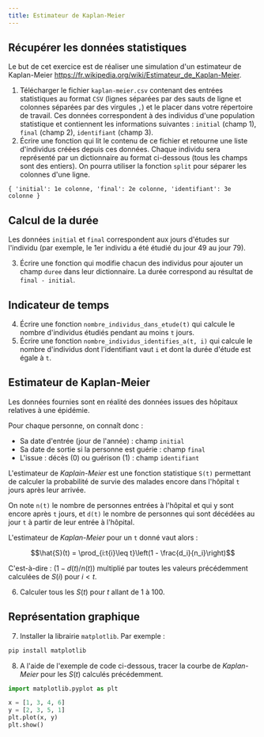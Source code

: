 ```yaml
---
title: Estimateur de Kaplan-Meier
---
```


## Récupérer les données statistiques

Le but de cet exercice est de réaliser une simulation d'un estimateur de Kaplan-Meier <https://fr.wikipedia.org/wiki/Estimateur_de_Kaplan-Meier>.

1. Télécharger le fichier `kaplan-meier.csv` contenant des entrées statistiques au format `CSV` (lignes séparées par des sauts de ligne et colonnes séparées par des virgules `,`) et le placer dans votre répertoire de travail.
  Ces données correspondent à des individus d'une population statistique et contiennent les informations suivantes : `initial` (champ 1), `final` (champ 2), `identifiant` (champ 3).
2. Écrire une fonction qui lit le contenu de ce fichier et retourne une liste d'individus créées depuis ces données.
  Chaque individu sera représenté par un dictionnaire au format ci-dessous (tous les champs sont des entiers). On pourra utiliser la fonction `split` pour séparer les colonnes d'une ligne.

  ```
  { 'initial': 1e colonne, 'final': 2e colonne, 'identifiant': 3e colonne } 
  ```

## Calcul de la durée

Les données `initial` et `final` correspondent aux jours d'études sur l'individu (par exemple, le 1er individu a été étudié du jour 49 au jour 79).

3. Écrire une fonction qui modifie chacun des individus pour ajouter un champ `duree` dans leur dictionnaire. La durée correspond au résultat de `final - initial`.

## Indicateur de temps

4. Écrire une fonction `nombre_individus_dans_etude(t)` qui calcule le nombre d'individus étudiés pendant au moins `t` jours.
5. Écrire une fonction `nombre_individus_identifies_a(t, i)` qui calcule le nombre d'individus dont l'identifiant vaut `i` et dont la durée d'étude est égale à `t`.

## Estimateur de Kaplan-Meier

Les données fournies sont en réalité des données issues des hôpitaux relatives à une épidémie.

Pour chaque personne, on connaît donc :

- Sa date d'entrée (jour de l'année) : champ `initial`
- Sa date de sortie si la personne est guérie : champ `final`
- L'issue : décès (0) ou guérison (1) : champ `identifiant`

L'estimateur de _Kaplain-Meier_ est une fonction statistique `S(t)` permettant de calculer la probabilité de survie des malades encore dans l'hôpital `t` jours après leur arrivée.

On note `n(t)` le nombre de personnes entrées à l'hôpital et qui y sont encore après `t` jours, et `d(t)` le nombre de personnes qui sont décédées au jour `t` à partir de leur entrée à l'hôpital.

L'estimateur de _Kaplan-Meier_ pour un `t` donné vaut alors : 

$$\hat{S}(t) = \prod_{i:t{i}\leq t}\left(1 - \frac{d_i}{n_i}\right)$$

C'est-à-dire : $(1 - d(t)/n(t))$ multiplié par toutes les valeurs précédemment calculées de $S(i)$ pour $i < t$.

6. Calculer tous les $S(t)$ pour $t$ allant de 1 à 100.


## Représentation graphique

7. Installer la librairie `matplotlib`. Par exemple :

```sh
pip install matplotlib
```

8. A l'aide de l'exemple de code ci-dessous, tracer la courbe de _Kaplan-Meier_ pour les $S(t)$ calculés précédemment.

```python
import matplotlib.pyplot as plt

x = [1, 3, 4, 6]
y = [2, 3, 5, 1]
plt.plot(x, y)
plt.show()
```

